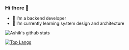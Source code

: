 ### Hi there 👋

<!--
**ashikdinesh10/ashikdinesh10** is a ✨ _special_ ✨ repository because its `README.md` (this file) appears on your GitHub profile.
-->

- 🔭 I’m a backend developer
- 🌱 I’m currently learning system design and architecture

![Ashik's github stats](https://github-readme-stats.vercel.app/api?username=ashikdinesh10&show_icons=true&theme=radical)

[![Top Langs](https://github-readme-stats.vercel.app/api/top-langs/?username=ashikdinesh10)](https://github.com/ashikdinesh10/github-readme-stats&theme=radical)





